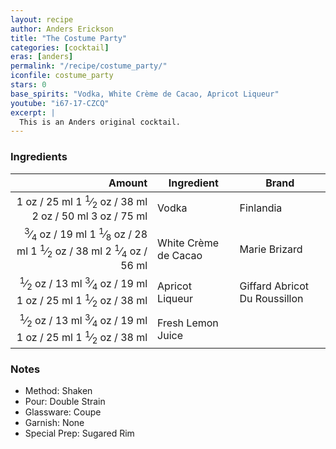 ```yaml
---
layout: recipe
author: Anders Erickson
title: "The Costume Party"
categories: [cocktail]
eras: [anders]
permalink: "/recipe/costume_party/"
iconfile: costume_party
stars: 0
base_spirits: "Vodka, White Crème de Cacao, Apricot Liqueur"
youtube: "i67-17-CZCQ"
excerpt: |
  This is an Anders original cocktail.
---
```


### Ingredients

|                                                                                                                                                                                                                                                                                                  Amount | Ingredient           | Brand                         |
| ------------------------------------------------------------------------------------------------------------------------------------------------------------------------------------------------------------------------------------------------------------------------------------------------------: | -------------------- | ----------------------------- |
|                                                                                                <span class="onex active">1 oz / 25 ml</span> <span class="onehalfx">1 <sup>1</sup>&frasl;<sub>2</sub> oz / 38 ml</span> <span class="twox">2 oz / 50 ml</span> <span class="threex">3 oz / 75 ml</span> | Vodka                | Finlandia                     |
| <span class="onex active"> <sup>3</sup>&frasl;<sub>4</sub> oz / 19 ml</span> <span class="onehalfx">1 <sup>1</sup>&frasl;<sub>8</sub> oz / 28 ml</span> <span class="twox">1 <sup>1</sup>&frasl;<sub>2</sub> oz / 38 ml</span> <span class="threex">2 <sup>1</sup>&frasl;<sub>4</sub> oz / 56 ml</span> | White Crème de Cacao | Marie Brizard                 |
|                                  <span class="onex active"> <sup>1</sup>&frasl;<sub>2</sub> oz / 13 ml</span> <span class="onehalfx"> <sup>3</sup>&frasl;<sub>4</sub> oz / 19 ml</span> <span class="twox">1 oz / 25 ml</span> <span class="threex">1 <sup>1</sup>&frasl;<sub>2</sub> oz / 38 ml</span> | Apricot Liqueur      | Giffard Abricot Du Roussillon |
|                                  <span class="onex active"> <sup>1</sup>&frasl;<sub>2</sub> oz / 13 ml</span> <span class="onehalfx"> <sup>3</sup>&frasl;<sub>4</sub> oz / 19 ml</span> <span class="twox">1 oz / 25 ml</span> <span class="threex">1 <sup>1</sup>&frasl;<sub>2</sub> oz / 38 ml</span> | Fresh Lemon Juice    |

### Notes

- Method: Shaken
- Pour: Double Strain
- Glassware: Coupe
- Garnish: None
- Special Prep: Sugared Rim

<script type="application/ld+json">
{
  "@context": "https://schema.org",
  "@type": "Recipe",
  "author": "{{ page.author }}",
  "description": "{{ page.excerpt | strip_html | replace: '"', "'" }}",
  "image": "{%- for ingredient in site.data[page.iconfile].images.ingredient limit: 1 -%}{{ ingredient.url }}{%- endfor -%}",
  "recipeIngredient": [  " 1 oz Vodka ",
  "0.75 oz White Crème de Cacao",
  " 0.5 oz Apricot Liqueur ",
  " 0.5 oz Fresh Lemon Juice "],
  "name": "{{ page.title }}",
  "recipeInstructions": "  {
    '@type': 'HowToStep',
    'text': '- Method: Shaken
'
  },  {
    '@type': 'HowToStep',
    'text': '- Pour: Double Strain
'
  },  {
    '@type': 'HowToStep',
    'text': '- Glassware: Coupe
'
  },  {
    '@type': 'HowToStep',
    'text': '- Garnish: None
'
  },  {
    '@type': 'HowToStep',
    'text': '- Special Prep: Sugared Rim
'
  }",
  "recipeYield": "1 cocktail",
  "recipeCategory": "cocktail"
}
</script>
